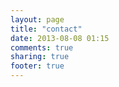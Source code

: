 ```yaml
---
layout: page
title: "contact"
date: 2013-08-08 01:15
comments: true
sharing: true
footer: true
---
```

